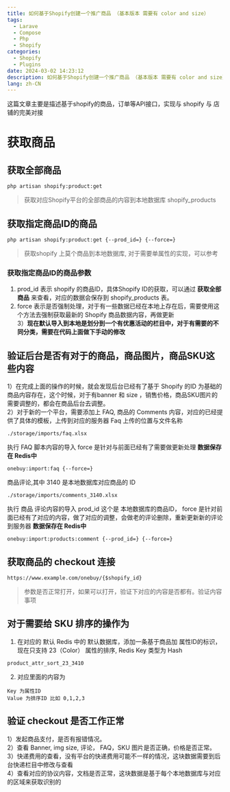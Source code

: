 ```yaml
---
title: 如何基于Shopify创建一个推广商品 （基本版本 需要有 color and size）
tags:
  - Larave
  - Compose
  - Php
  - Shopify
categories:
  - Shopify
  - Plugins
date: 2024-03-02 14:23:12
description: 如何基于Shopify创建一个推广商品 （基本版本 需要有 color and size）
lang: zh-CN
---
```

这篇文章主要是描述基于shopify的商品，订单等API接口，实现与 shopify 与 店铺的完美对接

# 获取商品

## 获取全部商品

```
php artisan shopify:product:get
```
> 获取对应Shopify平台的全部商品的内容到本地数据库 shopify_products

## 获取指定商品ID的商品

```
php artisan shopify:product:get {--prod_id=} {--force=}
```
> 获取shopify 上莫个商品到本地数据库, 对于需要单属性的实现，可以参考 

### 获取指定商品ID的商品参数
1) prod_id 表示 shopify 的商品ID，具体Shopify ID的获取，可以通过 **获取全部商品** 来查看，对应的数据会保存到 shopify_products 表。
2) force 表示是否强制处理，对于有一些数据已经在本地上存在后，需要使用这个方法去强制获取最新的 Shopify 商品数据内容，再做更新  
3）**现在默认导入到本地是划分到一个有优惠活动的栏目中，对于有需要的不同分类，需要在代码上面做下手动的修改**

## 验证后台是否有对于的商品，商品图片，商品SKU这些内容
1）在完成上面的操作的时候，就会发现后台已经有了基于 Shopify 的ID 为基础的商品内容存在，这个时候，对于有banner 和 size ，销售价格，商品SKU图片的需要调整的，都会在商品后台去调整。  
2）对于新的一个平台，需要添加上 FAQ, 商品的 Comments 内容，对应的已经提供了具体的模板，上传到对应的服务器
Faq 上传的位置与文件名称
```
./storage/imports/faq.xlsx
```
执行 FAQ 脚本内容的导入 force 是针对与前面已经有了需要做更新处理 **数据保存在 Redis中**
```
onebuy:import:faq {--force=}
```
商品评论,其中 3140 是本地数据库对应商品的 ID
```
./storage/imports/comments_3140.xlsx
```
执行 商品 评论内容的导入 prod_id 这个是 本地数据库的商品ID， force 是针对前面已经有了对应的内容，做了对应的调整，会做老的评论删除，重新更新新的评论到服务器 **数据保存在 Redis中**
```
onebuy:import:products:comment {--prod_id=} {--force=}
```
## 获取商品的 checkout 连接
```
https://www.example.com/onebuy/{$shopify_id}
```
> 参数是否正常打开，如果可以打开，验证下对应的内容是否都有。验证内容事项  

## 对于需要给 SKU 排序的操作为
1) 在对应的 默认 Redis 中的 默认数据库，添加一条基于商品加 属性ID的标识，现在只支持 23（Color） 属性的排序, Redis Key 类型为 Hash

```
product_attr_sort_23_3410
```
2) 对应里面的内容为
```
Key 为属性ID 
Value 为排序ID 比如 0,1,2,3
```

## 验证 checkout 是否工作正常
1）发起商品支付，是否有报错情况。  
2）查看 Banner, img size, 评论， FAQ，SKU 图片是否正确，价格是否正常。  
3）快递费用的查看，没有平台的快递费用可能不一样的情况，这块数据需要到后台快递栏目中修改与查看  
4）查看对应的协议内容，文档是否正常，这块数据是基于每个本地数据库与对应的区域来获取识别的  

